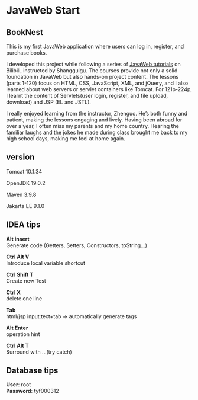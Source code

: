 # JavaWeb Start

## BookNest
This is my first JavaWeb application where users can log in, register, and purchase books.

I developed this project while following a series of [JavaWeb tutorials](https://www.bilibili.com/video/BV1Y7411K7zz) on Bilibili, instructed by Shangguigu. The courses provide not only a solid foundation in JavaWeb but also hands-on project content. The lessons (parts 1-120) focus on HTML, CSS, JavaScript, XML, and jQuery, and I also learned about web servers or servlet containers like Tomcat. For 121p-224p,  I learnt the content of Servlets(user login, register, and file upload, download) and JSP (EL and JSTL).

I really enjoyed learning from the instructor, Zhenguo. He’s both funny and patient, making the lessons engaging and lively. Having been abroad for over a year, I often miss my parents and my home country. Hearing the familiar laughs and the jokes he made during class brought me back to my high school days, making me feel at home again.



## version

Tomcat	10.1.34

OpenJDK	19.0.2

Maven	3.9.8

Jakarta EE	9.1.0

## IDEA tips
**Alt insert**  
Generate code (Getters, Setters, Constructors, toString...)

**Ctrl Alt V**  
Introduce local variable shortcut

**Ctrl Shift T**<br />
Create new Test

**Ctrl X**<br />
delete one line

**Tab**<br />
html/jsp input:text+tab => automatically generate tags

**Alt Enter**<br />
operation hint

**Ctrl Alt T**<br />
Surround with ...(try catch)



## Database tips
**User**: root <br />
**Password**: tyf000312
